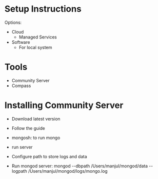 # Setup Instructions

Options:
 - Cloud
 	- Managed Services
 - Software
 	- For local system


# Tools
- Community Server
- Compass

# Installing Community Server

- Download latest version
- Follow the guide

- mongosh: to run mongo
- run server

- Configure path to store logs and data

- Run mongod server: mongod --dbpath /Users/manjul/mongod/data --logpath /Users/manjul/mongod/logs/mongo.log

